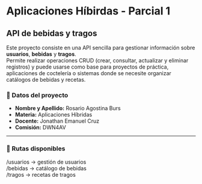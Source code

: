 # Aplicaciones Híbirdas - Parcial 1

## API de bebidas y tragos
Este proyecto consiste en una API sencilla para gestionar información sobre **usuarios**, **bebidas** y **tragos**.  
Permite realizar operaciones CRUD (crear, consultar, actualizar y eliminar registros) y puede usarse como base para proyectos de práctica, aplicaciones de coctelería o sistemas donde se necesite organizar catálogos de bebidas y recetas.

### 📌 Datos del proyecto  
- **Nombre y Apellido:** Rosario Agostina Burs  
- **Materia:** Aplicaciones Híbridas  
- **Docente:** Jonathan Emanuel Cruz  
- **Comisión:** DWN4AV  

---

### 📖 Rutas disponibles
/usuarios -> gestión de usuarios<br>
/bebidas -> catálogo de bebidas<br>
/tragos -> recetas de tragos
